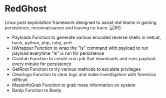 # RedGhost
Linux post exploitation framework designed to assist red teams in gaining persistence, reconnaissance and leaving no trace. 
![RG](https://user-images.githubusercontent.com/44454186/60386498-f5b2b100-9a84-11e9-92f7-e05ed9021065.PNG)
- Payloads
Function to generate various encoded reverse shells in
netcat, bash, python, php, ruby, perl
- lsWrapper 
Function to wrap the "ls" command with payload to run payload everytime "ls" is run for persistence 
- Crontab
Function to create cron job that downloads and runs payload every minute for persistence
- GetRoot
Function to try various methods to escalate privileges
- Clearlogs
Function to clear logs and make investigation with forensics difficult
- MassInfoGrab
Function to grab mass information on system
- BanIp
Function to BanIp
